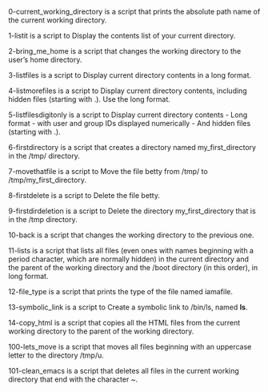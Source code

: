 0-current_working_directory is a script that prints the absolute path name of the current working directory.

1-listit is a script to Display the contents list of your current directory.

2-bring_me_home is a script that changes the working directory to the user’s home directory.

3-listfiles is a script to Display current directory contents in a long format.

4-listmorefiles is a script to Display current directory contents, including hidden files (starting with .). Use the long format.

5-listfilesdigitonly is a script to Display current directory contents - Long format - with user and group IDs displayed numerically - And hidden files (starting with .).

6-firstdirectory is a script that creates a directory named my_first_directory in the /tmp/ directory.

7-movethatfile is a script to Move the file betty from /tmp/ to /tmp/my_first_directory.

8-firstdelete is a script to Delete the file betty.

9-firstdirdeletion is a script to Delete the directory my_first_directory that is in the /tmp directory.

10-back is a script that changes the working directory to the previous one.

11-lists is a script that lists all files (even ones with names beginning with a period character, which are normally hidden) in the current directory and the parent of the working directory and the /boot directory (in this order), in long format.

12-file_type is a script that prints the type of the file named iamafile.

13-symbolic_link is a script to Create a symbolic link to /bin/ls, named __ls__.

14-copy_html is a script that copies all the HTML files from the current working directory to the parent of the working directory.

100-lets_move is a script that moves all files beginning with an uppercase letter to the directory /tmp/u.

101-clean_emacs is a script that deletes all files in the current working directory that end with the character ~.
